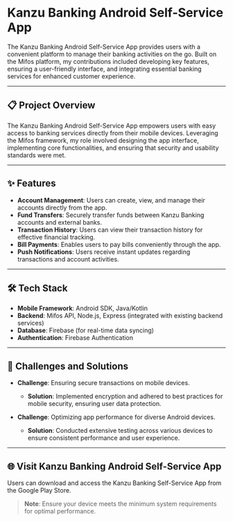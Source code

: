# Kanzu Banking Android Self-Service App

The Kanzu Banking Android Self-Service App provides users with a convenient platform to manage their banking activities on the go. Built on the Mifos platform, my contributions included developing key features, ensuring a user-friendly interface, and integrating essential banking services for enhanced customer experience.

---

## 📋 Project Overview

The Kanzu Banking Android Self-Service App empowers users with easy access to banking services directly from their mobile devices. Leveraging the Mifos framework, my role involved designing the app interface, implementing core functionalities, and ensuring that security and usability standards were met.

---

## ✨ Features

- **Account Management**: Users can create, view, and manage their accounts directly from the app.
- **Fund Transfers**: Securely transfer funds between Kanzu Banking accounts and external banks.
- **Transaction History**: Users can view their transaction history for effective financial tracking.
- **Bill Payments**: Enables users to pay bills conveniently through the app.
- **Push Notifications**: Users receive instant updates regarding transactions and account activities.

---

## 🛠️ Tech Stack

- **Mobile Framework**: Android SDK, Java/Kotlin
- **Backend**: Mifos API, Node.js, Express (integrated with existing backend services)
- **Database**: Firebase (for real-time data syncing)
- **Authentication**: Firebase Authentication

---

## 🚧 Challenges and Solutions

- **Challenge**: Ensuring secure transactions on mobile devices.
  - **Solution**: Implemented encryption and adhered to best practices for mobile security, ensuring user data protection.

- **Challenge**: Optimizing app performance for diverse Android devices.
  - **Solution**: Conducted extensive testing across various devices to ensure consistent performance and user experience.

---

## 🌐 Visit Kanzu Banking Android Self-Service App

Users can download and access the Kanzu Banking Self-Service App from the Google Play Store.

> **Note**: Ensure your device meets the minimum system requirements for optimal performance.
